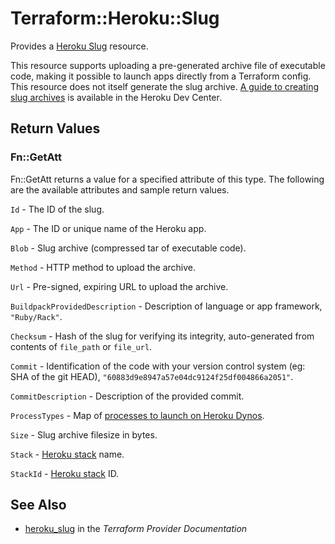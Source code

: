 # Terraform::Heroku::Slug

Provides a [Heroku Slug](https://devcenter.heroku.com/articles/platform-api-reference#slug)
resource.

This resource supports uploading a pre-generated archive file of executable code, making it possible to launch apps directly from a Terraform config. This resource does not itself generate the slug archive. [A guide to creating slug archives](https://devcenter.heroku.com/articles/platform-api-deploying-slugs) is available in the Heroku Dev Center.

## Return Values

### Fn::GetAtt

Fn::GetAtt returns a value for a specified attribute of this type. The following are the available attributes and sample return values.

`Id` - The ID of the slug.

`App` - The ID or unique name of the Heroku app.

`Blob` - Slug archive (compressed tar of executable code).

`Method` - HTTP method to upload the archive.

`Url` - Pre-signed, expiring URL to upload the archive.

`BuildpackProvidedDescription` - Description of language or app framework, `"Ruby/Rack"`.

`Checksum` - Hash of the slug for verifying its integrity, auto-generated from contents of `file_path` or `file_url`.

`Commit` - Identification of the code with your version control system (eg: SHA of the git HEAD), `"60883d9e8947a57e04dc9124f25df004866a2051"`.

`CommitDescription` - Description of the provided commit.

`ProcessTypes` - Map of [processes to launch on Heroku Dynos](https://devcenter.heroku.com/articles/process-model).

`Size` - Slug archive filesize in bytes.

`Stack` - [Heroku stack](https://devcenter.heroku.com/articles/stack) name.

`StackId` - [Heroku stack](https://devcenter.heroku.com/articles/stack) ID.

## See Also

* [heroku_slug](https://www.terraform.io/docs/providers/heroku/r/slug.html) in the _Terraform Provider Documentation_